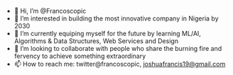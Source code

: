 - 👋 Hi, I’m @Francoscopic
- 👀 I’m interested in building the most innovative company in Nigeria by 2030
- 🌱 I’m currently equiping myself for the future by learning ML/AI, Algorithms & Data Structures, Web Services and Design
- 💞️ I’m looking to collaborate with people who share the burning fire and fervency to achieve something extraordinary
- 📫 How to reach me: twitter@francoscopic, joshuafrancis19@gmail.com

<!---
Francoscopic/Francoscopic is a ✨ special ✨ repository because its `README.md` (this file) appears on your GitHub profile.
You can click the Preview link to take a look at your changes.
--->
